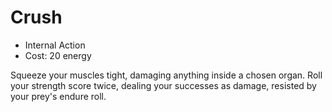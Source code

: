 # Crush

- Internal Action
- Cost: 20 energy

Squeeze your muscles tight, damaging anything inside a chosen organ. Roll your
strength score twice, dealing your successes as damage, resisted by your prey's
endure roll.
